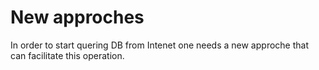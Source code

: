 # New approches

In order to start quering DB from Intenet one needs a new approche
that can facilitate this operation.
